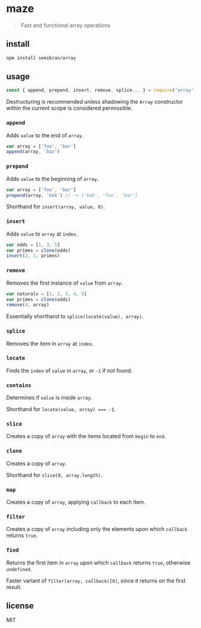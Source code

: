 # maze
> Fast and functional array operations

## install
```sh
npm install semibran/array
```

## usage
```javascript
const { append, prepend, insert, remove, splice... } = require('array')
```
Destructuring is recommended unless shadowing the `Array` constructor within the current scope is considered permissible.

### `append`
Adds `value` to the end of `array`.
```javascript
var array = ['foo', 'bar']
append(array, 'baz')
```

### `prepend`
Adds `value` to the beginning of `array`.
```javascript
var array = ['foo', 'bar']
prepend(array, 'kek') // -> ['kek', 'foo', 'bar']
```
Shorthand for `insert(array, value, 0)`.

### `insert`
Adds `value` to `array` at `index`.
```javascript
var odds = [1, 3, 5]
var primes = clone(odds)
insert(2, 1, primes)
```

### `remove`
Removes the first instance of `value` from `array`.
```javascript
var naturals = [1, 2, 3, 4, 5]
var primes = clone(odds)
remove(4, array)
```
Essentially shorthand to `splice(locate(value), array)`.

### `splice`
Removes the item in `array` at `index`.

### `locate`
Finds the `index` of `value` in `array`, or `-1` if not found.

### `contains`
Determines if `value` is inside `array`.

Shorthand for `locate(value, array) === -1`.

### `slice`
Creates a copy of `array` with the items located from `begin` to `end`.

### `clone`
Creates a copy of `array`.

Shorthand for `slice(0, array.length)`.

### `map`
Creates a copy of `array`, applying `callback` to each item.

### `filter`
Creates a copy of `array` including only the elements upon which `callback` returns `true`.

### `find`
Returns the first item in `array` upon which `callback` returns `true`, otherwise `undefined`.

Faster variant of `filter(array, callback)[0]`, since it returns on the first result.

## license
MIT
